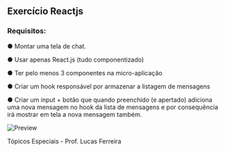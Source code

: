 ## Exercício Reactjs

### Requisitos: 

● Montar uma tela de chat.

● Usar apenas React.js (tudo componentizado)

● Ter pelo menos 3 componentes na micro-aplicação

● Criar um hook responsável por armazenar a listagem de mensagens

● Criar um input + botão que quando preenchido (e apertado) adiciona uma nova mensagem no
hook da lista de mensagens e por consequência irá mostrar em tela a nova mensagem também.


![Preview](https://cdn.discordapp.com/attachments/690167766577315964/882398046737039480/simplescreenrecorder-2021-08-31_16.46.22.gif)


Tópicos Especiais - 
Prof. Lucas Ferreira
